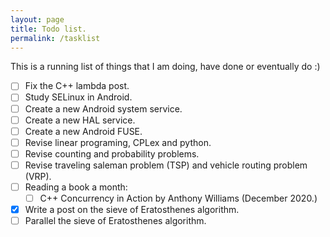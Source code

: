 ```yaml
---
layout: page
title: Todo list.
permalink: /tasklist
---
```


This is a running list of things that I am doing, have done or eventually do :)

- [ ] Fix the C++ lambda post.
- [ ] Study SELinux in Android.
- [ ] Create a new Android system service.
- [ ] Create a new HAL service.
- [ ] Create a new Android FUSE.
- [ ] Revise linear programing, CPLex and python.
- [ ] Revise counting and probability problems.
- [ ] Revise traveling saleman problem (TSP) and vehicle routing problem (VRP).
- [ ] Reading a book a month:
	- [ ] C++ Concurrency in Action by Anthony Williams (December 2020.)
- [x] Write a post on the sieve of Eratosthenes algorithm.
- [ ] Parallel the sieve of Eratosthenes algorithm.
